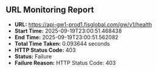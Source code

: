 ## URL Monitoring Report

- **URL:** https://api-gw1-prod1.fisglobal.com/gw/v1/health
- **Start Time:** 2025-09-19T23:00:51.468438
- **End Time:** 2025-09-19T23:00:51.562082
- **Total Time Taken:** 0.093644 seconds
- **HTTP Status Code:** 403
- **Status:** Failure
- **Failure Reason:** HTTP Status Code: 403
